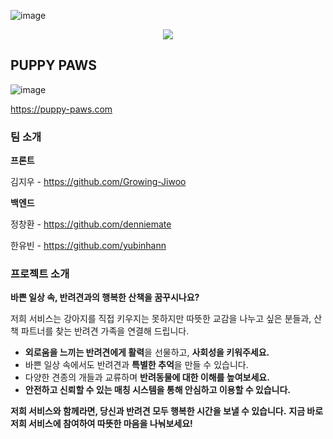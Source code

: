 ![image](https://github.com/user-attachments/assets/a2c63e8a-da7c-41e6-bca7-b55506beaa25)<div align=center>
	<img src="https://capsule-render.vercel.app/api?type=waving&color=auto&height=200&section=header&text=🐶&fontSize=50" />	
</div>

## PUPPY PAWS
![image](https://github.com/user-attachments/assets/3a98d3eb-e25d-4c5b-9986-71d117407a00)

https://puppy-paws.com

### 팀 소개

**프론트**

김지우 - https://github.com/Growing-Jiwoo 

**백엔드**

정창환 - https://github.com/denniemate 

한유빈 - https://github.com/yubinhann 


### 프로젝트 소개
**바쁜 일상 속, 반려견과의 행복한 산책을 꿈꾸시나요?**

저희 서비스는 강아지를 직접 키우지는 못하지만 따뜻한 교감을 나누고 싶은 분들과, 산책 파트너를 찾는 반려견 가족을 연결해 드립니다.
- **외로움을 느끼는 반려견에게 활력**을 선물하고, **사회성을 키워주세요.**
- 바쁜 일상 속에서도 반려견과 **특별한 추억**을 만들 수 있습니다.
- 다양한 견종의 개들과 교류하며 **반려동물에 대한 이해를 높여보세요.**
- **안전하고 신뢰할 수 있는 매칭 시스템을 통해 안심하고 이용할 수 있습니다.**

**저희 서비스와 함께라면, 당신과 반려견 모두 행복한 시간을 보낼 수 있습니다.**
**지금 바로 저희 서비스에 참여하여 따뜻한 마음을 나눠보세요!**
